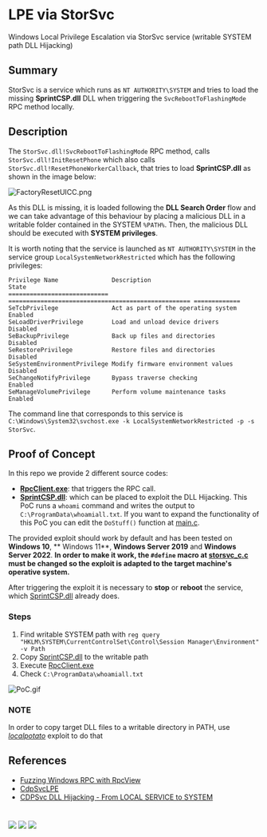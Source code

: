 # LPE via StorSvc

Windows Local Privilege Escalation via StorSvc service (writable SYSTEM path DLL Hijacking)

## Summary

StorSvc is a service which runs as `NT AUTHORITY\SYSTEM` and tries to load the missing **SprintCSP.dll** DLL when triggering the `SvcRebootToFlashingMode` RPC method locally. 

## Description

The `StorSvc.dll!SvcRebootToFlashingMode` RPC method, calls `StorSvc.dll!InitResetPhone` which also calls `StorSvc.dll!ResetPhoneWorkerCallback`, that tries to load **SprintCSP.dll** as shown in the image below:

![FactoryResetUICC.png](./FactoryResetUICC.png)

As this DLL is missing, it is loaded following the **DLL Search Order** flow and we can take advantage of this behaviour by placing a malicious DLL in a writable folder contained in the SYSTEM `%PATH%`. Then, the malicious DLL should be executed with **SYSTEM privileges**.

It is worth noting that the service is launched as `NT AUTHORITY\SYSTEM` in the service group `LocalSystemNetworkRestricted` which has the following privileges:

```
Privilege Name               Description                                         State       
============================ =================================================== =============
SeTcbPrivilege               Act as part of the operating system                 Enabled   
SeLoadDriverPrivilege        Load and unload device drivers                      Disabled
SeBackupPrivilege            Back up files and directories                       Disabled
SeRestorePrivilege           Restore files and directories                       Disabled
SeSystemEnvironmentPrivilege Modify firmware environment values                  Disabled
SeChangeNotifyPrivilege      Bypass traverse checking                            Enabled   
SeManageVolumePrivilege      Perform volume maintenance tasks                    Enabled   
```
The command line that corresponds to this service is `C:\Windows\System32\svchost.exe -k LocalSystemNetworkRestricted -p -s StorSvc`.

## Proof of Concept

In this repo we provide 2 different source codes:
- [**RpcClient.exe**](./RpcClient): that triggers the RPC call.
- [**SprintCSP.dll**](./SprintCSP/): which can be placed to exploit the DLL Hijacking. This PoC runs a `whoami` command and writes the output to `C:\ProgramData\whoamiall.txt`. If you want to expand the functionality of this PoC you can edit the `DoStuff()` function at [main.c](./SprintCSP/SprintCSP/main.c#L7).

The provided exploit should work by default and has been tested on **Windows 10**, ** Windows 11**, **Windows Server 2019** and **Windows Server 2022**. **In order to make it work, the `#define` macro at [storsvc_c.c](./RpcClient/RpcClient/storsvc_c.c#L3) must be changed so the exploit is adapted to the target machine's operative system.**

After triggering the exploit it is necessary to **stop** or **reboot** the service, which [SprintCSP.dll](./SprintCSP/) already does.

### Steps

1. Find writable SYSTEM path with `reg query "HKLM\SYSTEM\CurrentControlSet\Control\Session Manager\Environment" -v Path`
2. Copy [SprintCSP.dll](./SprintCSP/) to the writable path
3. Execute [RpcClient.exe](./RpcClient)
4. Check `C:\ProgramData\whoamiall.txt`

![PoC.gif](./PoC.gif)

### NOTE

In order to copy target DLL files to a writable directory in PATH, use [_localpotato_](https://github.com/decoder-it/LocalPotato) exploit to do that 

## References

- [Fuzzing Windows RPC with RpcView](https://itm4n.github.io/fuzzing-windows-rpc-rpcview/)
- [CdpSvcLPE](https://github.com/sailay1996/CdpSvcLPE/blob/main/README.md)
- [CDPSvc DLL Hijacking - From LOCAL SERVICE to SYSTEM](https://itm4n.github.io/cdpsvc-dll-hijacking/)

#

[![](https://img.shields.io/badge/www-blackarrow.net-E5A505?style=flat-square)](https://www.blackarrow.net) [![](https://img.shields.io/badge/twitter-@BlackArrowSec-00aced?style=flat-square&logo=twitter&logoColor=white)](https://twitter.com/BlackArrowSec) [![](https://img.shields.io/badge/linkedin-@BlackArrowSec-0084b4?style=flat-square&logo=linkedin&logoColor=white)](https://www.linkedin.com/company/blackarrowsec/)
